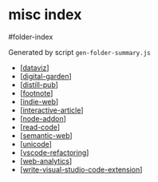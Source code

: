 misc index
===
#folder-index

Generated by script `gen-folder-summary.js`

- [[dataviz]]
- [[digital-garden]]
- [[distill-pub]]
- [[footnote]]
- [[indie-web]]
- [[interactive-article]]
- [[node-addon]]
- [[read-code]]
- [[semantic-web]]
- [[unicode]]
- [[vscode-refactoring]]
- [[web-analytics]]
- [[write-visual-studio-code-extension]]
<!--end-generated-->

[//begin]: # "Autogenerated link references for markdown compatibility"
[dataviz]: misc/dataviz "Data Visualization"
[digital-garden]: misc/digital-garden "Digital Garden"
[distill-pub]: misc/distill-pub "Distill.pub"
[footnote]: misc/footnote "Footnote - 脚注"
[indie-web]: misc/indie-web "Indie Web"
[interactive-article]: misc/interactive-article "Interactive Article - 交互文章"
[node-addon]: misc/node-addon "Node Addon"
[read-code]: misc/read-code "Read Code"
[semantic-web]: misc/semantic-web "Semantic Web"
[unicode]: misc/unicode "Unicode"
[vscode-refactoring]: misc/vscode-refactoring "VSCode Refactoring"
[web-analytics]: misc/web-analytics "Web Analytics"
[write-visual-studio-code-extension]: misc/write-visual-studio-code-extension "Write Visual Studio Code Extension"
[//end]: # "Autogenerated link references"

